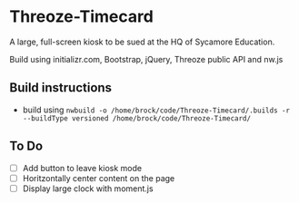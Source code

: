 # Threoze-Timecard
A large, full-screen kiosk to be sued at the HQ of Sycamore Education.

Build using initializr.com, Bootstrap, jQuery, Threoze public API and nw.js 

## Build instructions
 - build using `nwbuild -o /home/brock/code/Threoze-Timecard/.builds -r --buildType versioned /home/brock/code/Threoze-Timecard/`

## To Do
- [ ] Add button to leave kiosk mode
- [ ] Horitzontally center content on the page
- [ ] Display large clock with moment.js
